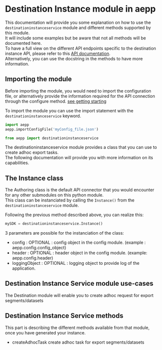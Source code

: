 # Destination Instance module in aepp

This documentation will provide you some explanation on how to use the `destinationinstanceservice` module and different methods supported by this module.\
It will include some examples but be aware that not all methods will be documented here.\
To have a full view on the different API endpoints specific to the destination instance API, please refer to this [API documentation](https://experienceleague.adobe.com/docs/experience-platform/destinations/api/ad-hoc-activation-api.html?lang=en).\
Alternatively, you can use the docstring in the methods to have more information.

## Importing the module

Before importing the module, you would need to import the configuration file, or alternatively provide the information required for the API connection through the configure method. [see getting starting](./getting-started.md)

To import the module you can use the import statement with the `destinationinstanceservice` keyword.

```python
import aepp
aepp.importConfigFile('myConfig_file.json')

from aepp import destinationinstanceservice
```

The destinationinstanceservice module provides a class that you can use to create adhoc export tasks.\
The following documentation will provide you with more information on its capabilities.

## The Instance class

The Authoring class is the default API connector that you would encounter for any other submodules on this python module.\
This class can be instanciated by calling the `Instance()` from the `destinationinstanceservice` module.

Following the previous method described above, you can realize this:

```python
mySDK = destinationinstanceservice.Instance()
```

3 parameters are possible for the instanciation of the class:

* config : OPTIONAL : config object in the config module. (example : aepp.config.config_object)
* header : OPTIONAL : header object  in the config module. (example: aepp.config.header)
* loggingObject : OPTIONAL : logging object to provide log of the application.

## Destination Instance Service module use-cases
The Destination module will enable you to create adhoc request for export segments/datasets

## Destination Instance Service methods
This part is describing the different methods available from that module, once you have generated your instance.

* createAdhocTask
create adhoc task for export segments/datasets